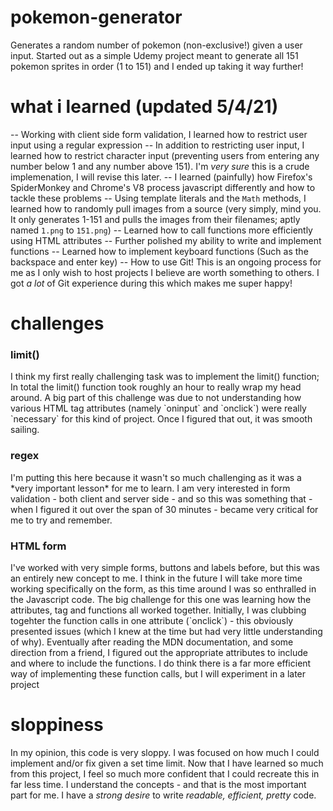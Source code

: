 # pokemon-generator
Generates a random number of pokemon (non-exclusive!) given a user input.
Started out as a simple Udemy project meant to generate all 151 pokemon sprites in order (1 to 151) and I ended up taking it way further!

# what i learned (updated 5/4/21)
-- Working with client side form validation, I learned how to restrict user input using a regular expression
-- In addition to restricting user input, I learned how to restrict character input (preventing users from entering any number below 1 and any number above 151). I'm *very sure* this is a crude implemenation, I will revise this later.
-- I learned (painfully) how Firefox's SpiderMonkey and Chrome's V8 process javascript differently and how to tackle these problems
-- Using template literals and the `Math` methods, I learned how to randomly pull images from a source (very simply, mind you. It only generates 1-151 and pulls the images from their filenames; aptly named `1.png` to `151.png`)
-- Learned how to call functions more efficiently using HTML attributes
-- Further polished my ability to write and implement functions
-- Learned how to implement keyboard functions (Such as the backspace and enter key)
-- How to use Git! This is an ongoing process for me as I only wish to host projects I believe are worth something to others. I got *a lot* of Git experience during this which makes me super happy!

# challenges
<h3>limit()</h3>
I think my first really challenging task was to implement the limit() function; In total the limit() function took roughly an hour to really wrap my head around. A big part of this challenge was due to not understanding how various HTML tag attributes (namely `oninput` and `onclick`) were really `necessary` for this kind of project. Once I figured that out, it was smooth sailing.

<h3>regex</h3>
I'm putting this here because it wasn't so much challenging as it was a *very important lesson* for me to learn. I am very interested in form validation - both client and server side - and so this was something that - when I figured it out over the span of 30 minutes - became very critical for me to try and remember. 

<h3>HTML form</h3>
I've worked with very simple forms, buttons and labels before, but this was an entirely new concept to me. I think in the future I will take more time working specifically on the form, as this time around I was so enthralled in the Javascript code. The big challenge for this one was learning how the attributes, tag and functions all worked together. Initially, I was clubbing togehter the function calls in one attribute (`onclick`) - this obviously presented issues (which I knew at the time but had very little understanding of why). Eventually after reading the MDN documentation, and some direction from a friend, I figured out the appropriate attributes to include and where to include the functions. I do think there is a far more efficient way of implementing these function calls, but I will experiment in a later project

# sloppiness
In my opinion, this code is very sloppy. I was focused on how much I could implement and/or fix given a set time limit. Now that I have learned so much from this project, I feel so much more confident that I could recreate this in far less time. I understand the concepts - and that is the most important part for me. I have a *strong desire* to write *readable, efficient, pretty* code.
